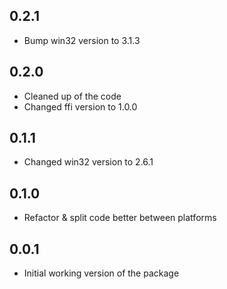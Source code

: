 ## 0.2.1
* Bump win32 version to 3.1.3

## 0.2.0

* Cleaned up of the code
* Changed ffi version to 1.0.0

## 0.1.1

* Changed win32 version to 2.6.1

## 0.1.0

* Refactor & split code better between platforms

## 0.0.1

* Initial working version of the package
